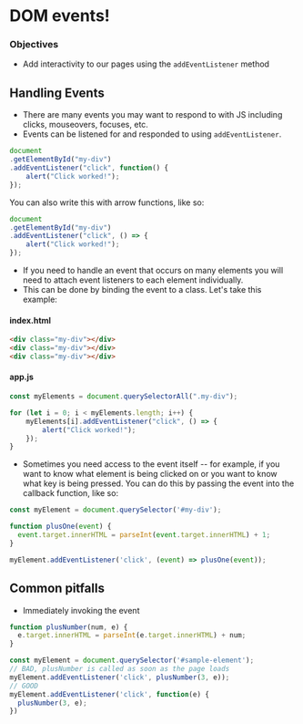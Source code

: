 # DOM events!

### Objectives

- Add interactivity to our pages using the `addEventListener` method


## Handling Events

- There are many events you may want to respond to with JS including clicks, mouseovers, focuses, etc.
- Events can be listened for and responded to using `addEventListener`.

```javascript
document
.getElementById("my-div")
.addEventListener("click", function() {
	alert("Click worked!");
});
```

You can also write this with arrow functions, like so:

```js
document
.getElementById("my-div")
.addEventListener("click", () => {
	alert("Click worked!");
});
```

- If you need to handle an event that occurs on many elements you will need to attach event listeners to each element individually.
- This can be done by binding the event to a class. Let's take this example:

#### index.html

```html
<div class="my-div"></div>
<div class="my-div"></div>
<div class="my-div"></div>
```

#### app.js

```javascript
const myElements = document.querySelectorAll(".my-div");

for (let i = 0; i < myElements.length; i++) {
	myElements[i].addEventListener("click", () => {
		alert("Click worked!");
	});
}
```

- Sometimes you need access to the event itself -- for example, if you want to know what element is being clicked on or you want to know what key is being pressed. You can do this by passing the event into the callback function, like so:

```javascript
const myElement = document.querySelector('#my-div');

function plusOne(event) {
  event.target.innerHTML = parseInt(event.target.innerHTML) + 1;
}

myElement.addEventListener('click', (event) => plusOne(event));
```

## Common pitfalls

- Immediately invoking the event

```js
function plusNumber(num, e) {
  e.target.innerHTML = parseInt(e.target.innerHTML) + num;
}

const myElement = document.querySelector('#sample-element');
// BAD, plusNumber is called as soon as the page loads
myElement.addEventListener('click', plusNumber(3, e));
// GOOD
myElement.addEventListener('click', function(e) {
  plusNumber(3, e);
})
```